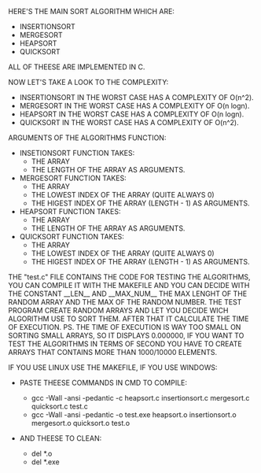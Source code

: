 HERE'S THE MAIN SORT ALGORITHM WHICH ARE:
 - INSERTIONSORT 
 - MERGESORT
 - HEAPSORT
 - QUICKSORT

ALL OF THEESE ARE IMPLEMENTED IN C. 

NOW LET'S TAKE A LOOK TO THE COMPLEXITY:
 - INSERTIONSORT IN THE WORST CASE HAS A COMPLEXITY OF O(n^2).
 - MERGESORT IN THE WORST CASE HAS A COMPLEXITY OF O(n logn).
 - HEAPSORT IN THE WORST CASE HAS A COMPLEXITY OF O(n logn).
 - QUICKSORT IN THE WORST CASE HAS A COMPLEXITY OF O(n^2).

ARGUMENTS OF THE ALGORITHMS FUNCTION:
 - INSETIONSORT FUNCTION TAKES:
    - THE ARRAY
    - THE LENGTH OF THE ARRAY 
    AS ARGUMENTS.
 - MERGESORT FUNCTION TAKES:
    - THE ARRAY 
    - THE LOWEST INDEX OF THE ARRAY (QUITE ALWAYS 0)
    - THE HIGEST INDEX OF THE ARRAY (LENGTH - 1)
     AS ARGUMENTS.
 - HEAPSORT FUNCTION TAKES:
    - THE ARRAY
    - THE LENGTH OF THE ARRAY 
    AS ARGUMENTS.
 - QUICKSORT FUNCTION TAKES:
    - THE ARRAY 
    - THE LOWEST INDEX OF THE ARRAY (QUITE ALWAYS 0)
    - THE HIGEST INDEX OF THE ARRAY (LENGTH - 1)
     AS ARGUMENTS.

THE "test.c" FILE CONTAINS THE CODE FOR TESTING THE ALGORITHMS, YOU CAN COMPILE IT WITH THE MAKEFILE AND YOU CAN DECIDE WITH THE CONSTANT \_\_LEN\_\_ AND \_\_MAX_NUM\_\_ THE MAX LENGHT OF THE RANDOM ARRAY AND THE MAX OF THE RANDOM NUMBER.
THE TEST PROGRAM CREATE RANDOM ARRAYS AND LET YOU DECIDE WICH ALGORITHM USE TO SORT THEM. AFTER THAT IT CALCULATE THE TIME OF EXECUTION.
PS. THE TIME OF EXECUTION IS WAY TOO SMALL ON SORTING SMALL ARRAYS, SO IT DISPLAYS 0.000000, IF YOU WANT TO TEST THE ALGORITHMS IN TERMS OF SECOND YOU HAVE TO CREATE ARRAYS THAT CONTAINS MORE THAN 1000/10000 ELEMENTS.

IF YOU USE LINUX USE THE MAKEFILE, IF YOU USE WINDOWS:
 - PASTE THEESE COMMANDS IN CMD TO COMPILE:
    - gcc -Wall -ansi -pedantic -c heapsort.c insertionsort.c mergesort.c quicksort.c test.c
    - gcc -Wall -ansi -pedantic -o test.exe heapsort.o insertionsort.o mergesort.o quicksort.o test.o

- AND THEESE TO CLEAN:
    - del *.o 
    - del *.exe